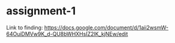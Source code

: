 # assignment-1

Link to finding: https://docs.google.com/document/d/1aii2wsmW-64OuiDMVw9K_d-QU8bWHXHsIZ2lK_kjNEw/edit
